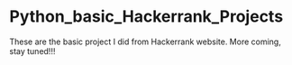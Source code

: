 # Python_basic_Hackerrank_Projects

These are the basic project I did from Hackerrank website. More coming, stay tuned!!!
